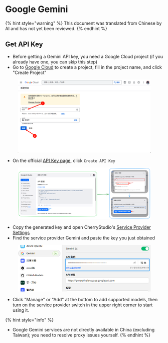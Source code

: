 # Google Gemini


{% hint style="warning" %}
This document was translated from Chinese by AI and has not yet been reviewed.
{% endhint %}




## Get API Key

*   Before getting a Gemini API key, you need a Google Cloud project (if you already have one, you can skip this step)
*   Go to [Google Cloud](https://console.cloud.google.com/projectcreate) to create a project, fill in the project name, and click "Create Project"

<figure><img src="../../.gitbook/assets/image (74).png" alt=""><figcaption></figcaption></figure>

*   On the official [API Key page](https://aistudio.google.com/app/apikey?hl=zh-cn), click `Create API Key`

<figure><img src="../../.gitbook/assets/image (72).png" alt=""><figcaption></figcaption></figure>

*   Copy the generated key and open CherryStudio's [Service Provider Settings](broken-reference)
*   Find the service provider Gemini and paste the key you just obtained

<figure><img src="../../.gitbook/assets/image (75).png" alt=""><figcaption></figcaption></figure>

*   Click "Manage" or "Add" at the bottom to add supported models, then turn on the service provider switch in the upper right corner to start using it.

{% hint style="info" %}
- Google Gemini services are not directly available in China (excluding Taiwan); you need to resolve proxy issues yourself.
{% endhint %}